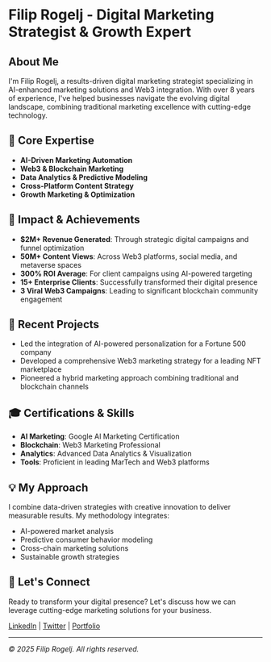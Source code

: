 # Filip Rogelj - Digital Marketing Strategist & Growth Expert

## About Me
I'm Filip Rogelj, a results-driven digital marketing strategist specializing in AI-enhanced marketing solutions and Web3 integration. With over 8 years of experience, I've helped businesses navigate the evolving digital landscape, combining traditional marketing excellence with cutting-edge technology.

## 🎯 Core Expertise
- **AI-Driven Marketing Automation**
- **Web3 & Blockchain Marketing**
- **Data Analytics & Predictive Modeling**
- **Cross-Platform Content Strategy**
- **Growth Marketing & Optimization**

## 💫 Impact & Achievements
- **$2M+ Revenue Generated**: Through strategic digital campaigns and funnel optimization
- **50M+ Content Views**: Across Web3 platforms, social media, and metaverse spaces
- **300% ROI Average**: For client campaigns using AI-powered targeting
- **15+ Enterprise Clients**: Successfully transformed their digital presence
- **3 Viral Web3 Campaigns**: Leading to significant blockchain community engagement

## 🚀 Recent Projects
- Led the integration of AI-powered personalization for a Fortune 500 company
- Developed a comprehensive Web3 marketing strategy for a leading NFT marketplace
- Pioneered a hybrid marketing approach combining traditional and blockchain channels

## 🎓 Certifications & Skills
- **AI Marketing**: Google AI Marketing Certification
- **Blockchain**: Web3 Marketing Professional
- **Analytics**: Advanced Data Analytics & Visualization
- **Tools**: Proficient in leading MarTech and Web3 platforms

## 💡 My Approach
I combine data-driven strategies with creative innovation to deliver measurable results. My methodology integrates:
- AI-powered market analysis
- Predictive consumer behavior modeling
- Cross-chain marketing solutions
- Sustainable growth strategies

## 🤝 Let's Connect
Ready to transform your digital presence? Let's discuss how we can leverage cutting-edge marketing solutions for your business.

[LinkedIn](https://linkedin.com/in/filiprogelj) | [Twitter](https://twitter.com/filiprogelj) | [Portfolio](https://filiprogelj.com)

---

*© 2025 Filip Rogelj. All rights reserved.*

